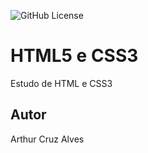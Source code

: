 ![GitHub License](https://img.shields.io/github/license/arthurcruzalves/site)


# HTML5 e CSS3
Estudo de HTML e CSS3
## Autor
Arthur Cruz Alves
